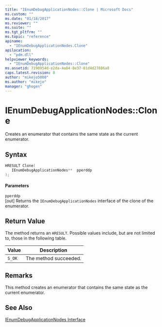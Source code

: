 ```yaml
---
title: "IEnumDebugApplicationNodes::Clone | Microsoft Docs"
ms.custom: ""
ms.date: "01/18/2017"
ms.reviewer: ""
ms.suite: ""
ms.tgt_pltfrm: ""
ms.topic: "reference"
apiname: 
  - "IEnumDebugApplicationNodes.Clone"
apilocation: 
  - "pdm.dll"
helpviewer_keywords: 
  - "IEnumDebugApplicationNodes::Clone"
ms.assetid: 7190954d-e2da-4a84-8e37-81d4d27886a8
caps.latest.revision: 8
author: "mikejo5000"
ms.author: "mikejo"
manager: "ghogen"
---
```

# IEnumDebugApplicationNodes::Clone
Creates an enumerator that contains the same state as the current enumerator.  
  
## Syntax  
  
```cpp
HRESULT Clone(  
   IEnumDebugApplicationNodes**  pperddp  
);  
```  
  
#### Parameters  
 `pperddp`  
 [out] Returns the `IEnumDebugApplicationNodes` interface of the clone of the enumerator.  
  
## Return Value  
 The method returns an `HRESULT`. Possible values include, but are not limited to, those in the following table.  
  
|Value|Description|  
|-----------|-----------------|  
|`S_OK`|The method succeeded.|  
  
## Remarks  
 This method creates an enumerator that contains the same state as the current enumerator.  
  
## See Also  
 [IEnumDebugApplicationNodes Interface](../../winscript/reference/ienumdebugapplicationnodes-interface.md)